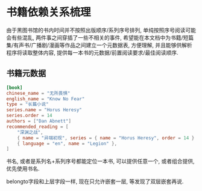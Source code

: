 # 书籍依赖关系梳理

由于黑图书馆的书内时间并不按照出版顺序/系列序号排列, 单纯按照序号阅读可能会有些混乱, 两件事之间穿插了一些不相关的事件, 希望能在本文档中为书籍/短篇集/有声书/广播剧/漫画等作品之间建立一个元数据表, 方便理解, 并且能够供解析程序将读取整体内容, 提供每一本书的元数据/前置阅读要求/最佳阅读顺序.

## 书籍元数据

``` toml
[book]
chinese_name = "无所畏惧"
english_name = "Know No Fear"
type = "长篇小说"
series.name = "Horus Heresy"
series.order = 14
authors = ["Dan Abnett"]
recommended_reading = [
    "深渊之战",
    { name = "异端初现", series = { name = "Horus Heresy", order = 14 } },
    { language = "en", name = "Legion" },
]
```

书名, 或者是系列名+系列序号都能定位一本书, 可以提供任意一个, 或者组合提供, 优先使用书名.

belongto字段和上层字段一样, 现在只允许嵌套一层, 等发现了双层嵌套再说.
